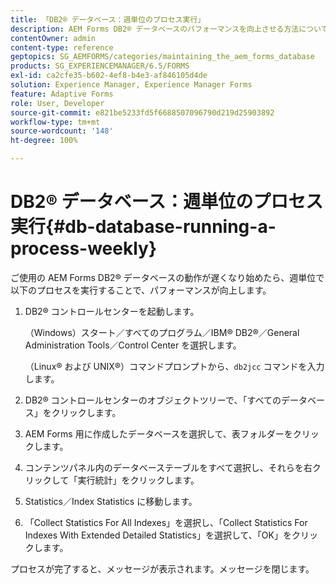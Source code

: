 ```yaml
---
title: 「DB2® データベース：週単位のプロセス実行」
description: AEM Forms DB2® データベースのパフォーマンスを向上させる方法について説明します。
contentOwner: admin
content-type: reference
geptopics: SG_AEMFORMS/categories/maintaining_the_aem_forms_database
products: SG_EXPERIENCEMANAGER/6.5/FORMS
exl-id: ca2cfe35-b602-4ef8-b4e3-af846105d4de
solution: Experience Manager, Experience Manager Forms
feature: Adaptive Forms
role: User, Developer
source-git-commit: e821be5233fd5f6688507096790d219d25903892
workflow-type: tm+mt
source-wordcount: '148'
ht-degree: 100%

---
```


# DB2® データベース：週単位のプロセス実行{#db-database-running-a-process-weekly}

ご使用の AEM Forms DB2® データベースの動作が遅くなり始めたら、週単位で以下のプロセスを実行することで、パフォーマンスが向上します。

1. DB2® コントロールセンターを起動します。

   （Windows）スタート／すべてのプログラム／IBM® DB2®／General Administration Tools／Control Center を選択します。

   （Linux® および UNIX®）コマンドプロンプトから、`db2jcc` コマンドを入力します。

1. DB2® コントロールセンターのオブジェクトツリーで、「すべてのデータベース」をクリックします。
1. AEM Forms 用に作成したデータベースを選択して、表フォルダーをクリックします。
1. コンテンツパネル内のデータベーステーブルをすべて選択し、それらを右クリックして「実行統計」をクリックします。
1. Statistics／Index Statistics に移動します。
1. 「Collect Statistics For All Indexes」を選択し、「Collect Statistics For Indexes With Extended Detailed Statistics」を選択して、「OK」をクリックします。

プロセスが完了すると、メッセージが表示されます。メッセージを閉じます。
